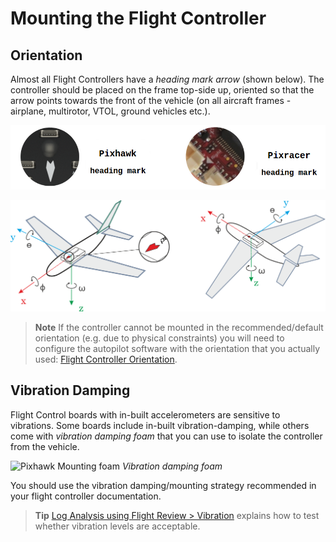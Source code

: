 # Mounting the Flight Controller

## Orientation

Almost all Flight Controllers have a *heading mark arrow* (shown below). 
The controller should be placed on the frame top-side up, oriented so that the arrow points towards the front of the vehicle (on all aircraft frames - airplane, multirotor, VTOL, ground vehicles etc.).

![FC Heading Mark](../../images/fc_heading_mark_1.png)

![FC Orientation](../../images/fc_orientation_1.png)

> **Note** If the controller cannot be mounted in the recommended/default orientation (e.g. due to physical constraints) you will need to configure the autopilot software with the orientation that you actually used: [Flight Controller Orientation](../config/flight_controller_orientation.md).

## Vibration Damping

Flight Control boards with in-built accelerometers are sensitive to vibrations. 
Some boards include in-built vibration-damping, while others come with *vibration damping foam* that you can use to isolate the controller from the vehicle.

![Pixhawk Mounting foam](../../images/3dr_anti_vibration_mounting_foam.png) 
*Vibration damping foam*

You should use the vibration damping/mounting strategy recommended in your flight controller documentation.

> **Tip** [Log Analysis using Flight Review > Vibration](../log/flight_review.md#vibration) explains how to test whether vibration levels are acceptable. 
